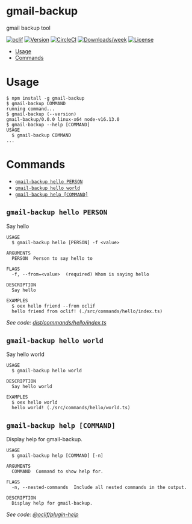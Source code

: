 gmail-backup
=================

gmail backup tool

[![oclif](https://img.shields.io/badge/cli-oclif-brightgreen.svg)](https://oclif.io)
[![Version](https://img.shields.io/npm/v/oclif-hello-world.svg)](https://npmjs.org/package/gmail-backup)
[![CircleCI](https://circleci.com/gh/oclif/hello-world/tree/main.svg?style=shield)](https://circleci.com/gh/gmail-backup/tree/main)
[![Downloads/week](https://img.shields.io/npm/dw/oclif-hello-world.svg)](https://npmjs.org/package/gmail-backup)
[![License](https://img.shields.io/npm/l/oclif-hello-world.svg)](https://github.com/oclif/gmail-backup/blob/main/package.json)

<!-- toc -->
* [Usage](#usage)
* [Commands](#commands)
<!-- tocstop -->
# Usage
<!-- usage -->
```sh-session
$ npm install -g gmail-backup
$ gmail-backup COMMAND
running command...
$ gmail-backup (--version)
gmail-backup/0.0.0 linux-x64 node-v16.13.0
$ gmail-backup --help [COMMAND]
USAGE
  $ gmail-backup COMMAND
...
```
<!-- usagestop -->
# Commands
<!-- commands -->
* [`gmail-backup hello PERSON`](#gmail-backup-hello-person)
* [`gmail-backup hello world`](#gmail-backup-hello-world)
* [`gmail-backup help [COMMAND]`](#gmail-backup-help-command)

## `gmail-backup hello PERSON`

Say hello

```
USAGE
  $ gmail-backup hello [PERSON] -f <value>

ARGUMENTS
  PERSON  Person to say hello to

FLAGS
  -f, --from=<value>  (required) Whom is saying hello

DESCRIPTION
  Say hello

EXAMPLES
  $ oex hello friend --from oclif
  hello friend from oclif! (./src/commands/hello/index.ts)
```

_See code: [dist/commands/hello/index.ts](https://github.com/UglyDonkey/gmail-backup/blob/v0.0.0/dist/commands/hello/index.ts)_

## `gmail-backup hello world`

Say hello world

```
USAGE
  $ gmail-backup hello world

DESCRIPTION
  Say hello world

EXAMPLES
  $ oex hello world
  hello world! (./src/commands/hello/world.ts)
```

## `gmail-backup help [COMMAND]`

Display help for gmail-backup.

```
USAGE
  $ gmail-backup help [COMMAND] [-n]

ARGUMENTS
  COMMAND  Command to show help for.

FLAGS
  -n, --nested-commands  Include all nested commands in the output.

DESCRIPTION
  Display help for gmail-backup.
```

_See code: [@oclif/plugin-help](https://github.com/oclif/plugin-help/blob/v5.1.12/src/commands/help.ts)_
<!-- commandsstop -->
